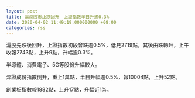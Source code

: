 ```yaml
---
layout: post
title: 滬深股市止跌回升　上證指數半日升逾0.3%
date: 2020-04-02 11:49:19.000000000 +08:00
categories: rss
---
```


滬股先跌後回升，上證指數初段曾跌逾0.5%，低見2719點，其後由跌轉升，上午收報2743點，上升9點，升幅逾0.3%。

半導體、消費電子、5G等股份升幅較大。

深證成份指數倒升，重上1萬點，半日升幅逾0.5%，報10004點，上升52點。

創業板指數報1882點，上升17點，升幅近1%。
